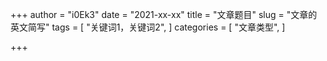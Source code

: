 +++
author = "i0Ek3"
date = "2021-xx-xx"
title = "文章题目" 
slug = "文章的英文简写"
tags = [
    "关键词1，关键词2",
]
categories = [
    "文章类型",
]

+++



